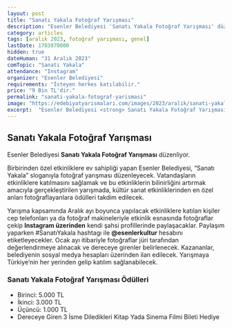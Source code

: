 ```yaml
---
layout: post
title: "Sanatı Yakala Fotoğraf Yarışması"
description: "Esenler Belediyesi 'Sanatı Yakala Fotoğraf Yarışması' düzenliyor."
category: articles
tags: [aralık 2023, fotoğraf yarışması, genel]
lastDate: 1703970000
hidden: true
dateHuman: "31 Aralık 2023"
comTopic: "Sanatı Yakala"
attendance: "Instagram"
organizer: "Esenler Belediyesi"
requirements: "İsteyen herkes katılabilir."
price: "9 Bin TL'dir."
permalink: "sanati-yakala-fotograf-yarismasi"
image: "https://edebiyatyarismalari.com/images/2023/aralik/sanati-yakala-fotograf-yarismasi.jpg"
excerpt:  "Esenler Belediyesi <strong> Sanatı Yakala Fotoğraf Yarışması </strong> düzenliyor."
---
```


## Sanatı Yakala Fotoğraf Yarışması
Esenler Belediyesi **Sanatı Yakala Fotoğraf Yarışması** düzenliyor.  

Birbirinden özel etkinliklere ev sahipliği yapan Esenler Belediyesi, “Sanatı Yakala” sloganıyla fotoğraf yarışması düzenleyecek. Vatandaşların etkinliklere katılmasını sağlamak ve bu etkinliklerin bilinirliğini artırmak amacıyla gerçekleştirilen yarışmada, kültür sanat etkinliklerinden en özel anları fotoğraflayanlara ödülleri takdim edilecek.

Yarışma kapsamında Aralık ayı boyunca yapılacak etkinliklere katılan kişiler cep telefonları ya da fotoğraf makineleriyle etkinlik esnasında fotoğraflar çekip **Instagram üzerinden** kendi şahsi profillerinde paylaşacaklar. Paylaşım yaparken #SanatıYakala hashtagı ile **@esenlerkultur** hesabını etiketleyecekler. Ocak ayı itibariyle fotoğraflar jüri tarafından değerlendirmeye alınacak ve dereceye girenler belirlenecek. Kazananlar, belediyenin sosyal medya hesapları üzerinden ilan edilecek. Yarışmaya Türkiye’nin her yerinden gelip katılım sağlanabilecek.


### Sanatı Yakala Fotoğraf Yarışması Ödülleri
- Birinci: 5.000 TL
- İkinci: 3.000 TL
- Üçüncü: 1.000 TL
- Dereceye Giren 3 İsme Diledikleri Kitap Yada Sinema Filmi Bileti Hediye